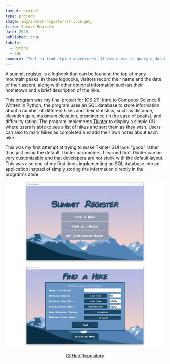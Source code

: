 ```yaml
---
layout: project
type: project
image: img/summit-register/sr-icon.png
title: Summit Register
date: 2020
published: true
labels:
  - Python
  - SQL
summary: "Tool to find alpine adventures. Allows users to query a database to find a hike that matches specific search criteria and keep a record of hikes completed."
---
```


A <a href="https://en.wikipedia.org/wiki/Summit_register" target="_blank">summit register</a> is a logbook that can be found at the top of many mountain peaks. In these logbooks, visitors record their name and the date of their ascent, along with other optional information such as their hometown and a brief description of the hike.

This program was my final project for ICS 211, Intro to Computer Science II. Written in Python, the program uses an SQL database to store information about a number of different hikes and their statistics, such as distance, elevation gain, maximum elevation, prominence (in the case of peaks), and difficulty rating. The program implements <a href="https://docs.python.org/3/library/tkinter.html" target="_blank">Tkinter</a> to display a simple GUI where users is able to see a list of hikes and sort them as they wish. Users can also to mark hikes as completed and add their own notes about each hike.

This was my first attempt at trying to make Tkinter GUI look "good" rather than just using the default Tkinter parameters. I learned that Tkinter can be very customizable and that developers are not stuck with the default layout. This was also one of my first times implementing an SQL database into an application instead of simply storing the information directly in the program's code.


  <img class="img-fluid" src="../img/summit-register/sr-menu.png" alt="Summit Register Menu">
  <img class="img-fluid" src="../img/summit-register/sr-search.png" alt="Summit Register Search">


<p style="text-align:center;">
  <a href="https://github.com/robertgodfrey/Summit-Register" target="_blank">GitHub Repository</a>
</p>
